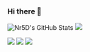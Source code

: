 ### Hi there 👋

<!--
**Nr5D/Nr5D** is a ✨ _special_ ✨ repository because its `README.md` (this file) appears on your GitHub profile.

Here are some ideas to get you started:

- 🔭 I’m currently working on ...
- 🌱 I’m currently learning ...
- 👯 I’m looking to collaborate on ...
- 🤔 I’m looking for help with ...
- 💬 Ask me about ...
- 📫 How to reach me: ...
- 😄 Pronouns: ...
- ⚡ Fun fact: ...
-->

<img src="https://github-readme-stats.vercel.app/api?username=Nr5D&show_icons=true&include_all_commits=true&theme=tokyonight" alt="Nr5D's GitHub Stats" />&nbsp;<img src="https://github-readme-stats.vercel.app/api/top-langs/?username=Nr5D&layout=compact&theme=tokyonight" />


<img src="https://github-readme-stats.vercel.app/api/pin/?username=Nr5D&repo=plugin-pug&theme=tokyonight" />&nbsp;<img src="https://github-readme-stats.vercel.app/api/pin/?username=Nr5D&repo=eslint-define-config&theme=tokyonight" />&nbsp;<img src="https://github-readme-stats.vercel.app/api/pin/?username=Nr5D&repo=vite-plugin-ts-nameof&theme=tokyonight" />
